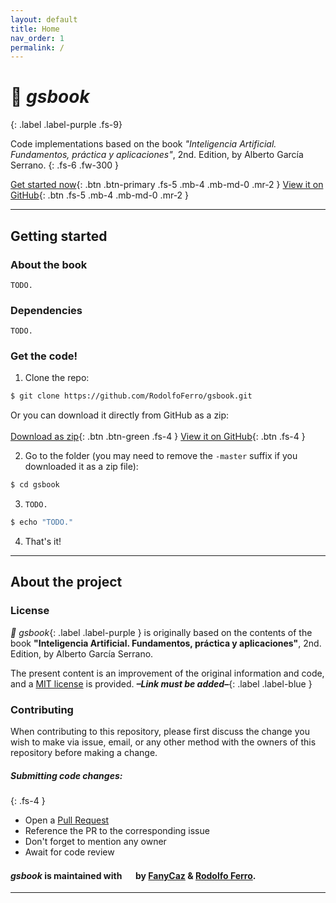 ```yaml
---
layout: default
title: Home
nav_order: 1
permalink: /
---
```


# 📔 *gsbook*
{: .label .label-purple .fs-9}

Code implementations based on the book *"Inteligencia Artificial. Fundamentos, práctica y aplicaciones"*, 2nd. Edition, by Alberto García Serrano.
{: .fs-6 .fw-300 }

[Get started now](#getting-started){: .btn .btn-primary .fs-5 .mb-4 .mb-md-0 .mr-2 } [View it on GitHub](https://github.com/RodolfoFerro/gsbook){: .btn .fs-5 .mb-4 .mb-md-0 .mr-2 }

---

## Getting started
### About the book
`TODO.`

### Dependencies
`TODO.`

### Get the code!
1. Clone the repo:
```bash
$ git clone https://github.com/RodolfoFerro/gsbook.git
```
  Or you can download it directly from GitHub as a zip: <br><br>
  [Download as zip](https://github.com/RodolfoFerro/gsbook/archive/master.zip){: .btn .btn-green .fs-4 } [View it on GitHub](https://github.com/RodolfoFerro/gsbook){: .btn .fs-4 }

2. Go to the folder (you may need to remove the `-master` suffix if you downloaded it as a zip file):
```bash
$ cd gsbook
```
3. `TODO.`
```bash
$ echo "TODO."
```
4. That's it!


---

## About the project

### License

*📔 gsbook*{: .label .label-purple } is originally based on the contents of the book **"Inteligencia Artificial. Fundamentos, práctica y aplicaciones"**, 2nd. Edition, by Alberto García Serrano.

The present content is an improvement of the original information and code, and a [MIT license]() is provided. ***–Link must be added–***{: .label .label-blue }

### Contributing

When contributing to this repository, please first discuss the change you wish to make via issue, email, or any other method with the owners of this repository before making a change.

##### Submitting code changes:
{: .fs-4 }
- Open a [Pull Request](https://github.com/RodolfoFerro/gsbook/pulls)
- Reference the PR to the corresponding issue
- Don't forget to mention any owner
- Await for code review


#### *gsbook* is maintained with <img src="https://ugmun.com/img/heart.gif" width="15px"> by [FanyCaz](https://github.com/fanyCaz) & [Rodolfo Ferro](https://github.com/RodolfoFerro).

---
